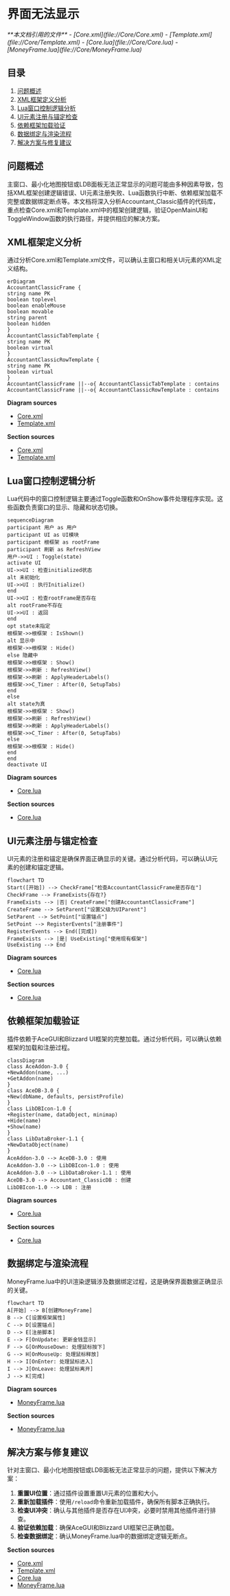 # 界面无法显示

<cite>
**本文档引用的文件**   
- [Core.xml](file://Core/Core.xml)
- [Template.xml](file://Core/Template.xml)
- [Core.lua](file://Core/Core.lua)
- [MoneyFrame.lua](file://Core/MoneyFrame.lua)
</cite>

## 目录
1. [问题概述](#问题概述)
2. [XML框架定义分析](#xml框架定义分析)
3. [Lua窗口控制逻辑分析](#lua窗口控制逻辑分析)
4. [UI元素注册与锚定检查](#ui元素注册与锚定检查)
5. [依赖框架加载验证](#依赖框架加载验证)
6. [数据绑定与渲染流程](#数据绑定与渲染流程)
7. [解决方案与修复建议](#解决方案与修复建议)

## 问题概述

主窗口、最小化地图按钮或LDB面板无法正常显示的问题可能由多种因素导致，包括XML框架创建逻辑错误、UI元素注册失败、Lua函数执行中断、依赖框架加载不完整或数据绑定断点等。本文档将深入分析Accountant_Classic插件的代码库，重点检查Core.xml和Template.xml中的框架创建逻辑，验证OpenMainUI和ToggleWindow函数的执行路径，并提供相应的解决方案。

## XML框架定义分析

通过分析Core.xml和Template.xml文件，可以确认主窗口和相关UI元素的XML定义结构。

```mermaid
erDiagram
AccountantClassicFrame {
string name PK
boolean toplevel
boolean enableMouse
boolean movable
string parent
boolean hidden
}
AccountantClassicTabTemplate {
string name PK
boolean virtual
}
AccountantClassicRowTemplate {
string name PK
boolean virtual
}
AccountantClassicFrame ||--o{ AccountantClassicTabTemplate : contains
AccountantClassicFrame ||--o{ AccountantClassicRowTemplate : contains
```

**Diagram sources**
- [Core.xml](file://Core/Core.xml#L1-L627)
- [Template.xml](file://Core/Template.xml#L1-L180)

**Section sources**
- [Core.xml](file://Core/Core.xml#L1-L627)
- [Template.xml](file://Core/Template.xml#L1-L180)

## Lua窗口控制逻辑分析

Lua代码中的窗口控制逻辑主要通过Toggle函数和OnShow事件处理程序实现。这些函数负责窗口的显示、隐藏和状态切换。

```mermaid
sequenceDiagram
participant 用户 as 用户
participant UI as UI模块
participant 根框架 as rootFrame
participant 刷新 as RefreshView
用户->>UI : Toggle(state)
activate UI
UI->>UI : 检查initialized状态
alt 未初始化
UI->>UI : 执行Initialize()
end
UI->>UI : 检查rootFrame是否存在
alt rootFrame不存在
UI->>UI : 返回
end
opt state未指定
根框架->>根框架 : IsShown()
alt 显示中
根框架->>根框架 : Hide()
else 隐藏中
根框架->>根框架 : Show()
根框架->>刷新 : RefreshView()
根框架->>刷新 : ApplyHeaderLabels()
根框架->>C_Timer : After(0, SetupTabs)
end
else
alt state为真
根框架->>根框架 : Show()
根框架->>刷新 : RefreshView()
根框架->>刷新 : ApplyHeaderLabels()
根框架->>C_Timer : After(0, SetupTabs)
else
根框架->>根框架 : Hide()
end
end
deactivate UI
```

**Diagram sources**
- [Core.lua](file://Core/Core.lua#L1140-L1174)

**Section sources**
- [Core.lua](file://Core/Core.lua#L1140-L1174)

## UI元素注册与锚定检查

UI元素的注册和锚定是确保界面正确显示的关键。通过分析代码，可以确认UI元素的创建和锚定逻辑。

```mermaid
flowchart TD
Start([开始]) --> CheckFrame["检查AccountantClassicFrame是否存在"]
CheckFrame --> FrameExists{存在?}
FrameExists --> |否| CreateFrame["创建AccountantClassicFrame"]
CreateFrame --> SetParent["设置父级为UIParent"]
SetParent --> SetPoint["设置锚点"]
SetPoint --> RegisterEvents["注册事件"]
RegisterEvents --> End([完成])
FrameExists --> |是| UseExisting["使用现有框架"]
UseExisting --> End
```

**Diagram sources**
- [Core.lua](file://Core/Core.lua#L1589-L2328)

**Section sources**
- [Core.lua](file://Core/Core.lua#L1589-L2328)

## 依赖框架加载验证

插件依赖于AceGUI和Blizzard UI框架的完整加载。通过分析代码，可以确认依赖框架的加载和注册过程。

```mermaid
classDiagram
class AceAddon-3.0 {
+NewAddon(name, ...)
+GetAddon(name)
}
class AceDB-3.0 {
+New(dbName, defaults, persistProfile)
}
class LibDBIcon-1.0 {
+Register(name, dataObject, minimap)
+Hide(name)
+Show(name)
}
class LibDataBroker-1.1 {
+NewDataObject(name)
}
AceAddon-3.0 --> AceDB-3.0 : 使用
AceAddon-3.0 --> LibDBIcon-1.0 : 使用
AceAddon-3.0 --> LibDataBroker-1.1 : 使用
AceDB-3.0 --> Accountant_ClassicDB : 创建
LibDBIcon-1.0 --> LDB : 注册
```

**Diagram sources**
- [Core.lua](file://Core/Core.lua#L1600-L1650)

**Section sources**
- [Core.lua](file://Core/Core.lua#L1600-L1650)

## 数据绑定与渲染流程

MoneyFrame.lua中的UI渲染逻辑涉及数据绑定过程，这是确保界面数据正确显示的关键。

```mermaid
flowchart TD
A[开始] --> B[创建MoneyFrame]
B --> C[设置框架属性]
C --> D[设置锚点]
D --> E[注册脚本]
E --> F[OnUpdate: 更新金钱显示]
F --> G[OnMouseDown: 处理鼠标按下]
G --> H[OnMouseUp: 处理鼠标释放]
H --> I[OnEnter: 处理鼠标进入]
I --> J[OnLeave: 处理鼠标离开]
J --> K[完成]
```

**Diagram sources**
- [MoneyFrame.lua](file://Core/MoneyFrame.lua#L1-L169)

**Section sources**
- [MoneyFrame.lua](file://Core/MoneyFrame.lua#L1-L169)

## 解决方案与修复建议

针对主窗口、最小化地图按钮或LDB面板无法正常显示的问题，提供以下解决方案：

1. **重置UI位置**：通过插件设置重置UI元素的位置和大小。
2. **重新加载插件**：使用`/reload`命令重新加载插件，确保所有脚本正确执行。
3. **检查UI冲突**：确认与其他插件是否存在UI冲突，必要时禁用其他插件进行排查。
4. **验证依赖加载**：确保AceGUI和Blizzard UI框架已正确加载。
5. **检查数据绑定**：确认MoneyFrame.lua中的数据绑定逻辑无断点。

**Section sources**
- [Core.xml](file://Core/Core.xml#L1-L627)
- [Template.xml](file://Core/Template.xml#L1-L180)
- [Core.lua](file://Core/Core.lua#L1140-L2328)
- [MoneyFrame.lua](file://Core/MoneyFrame.lua#L1-L169)